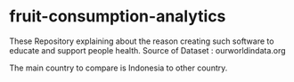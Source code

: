 # fruit-consumption-analytics

These Repository explaining about the reason creating such software to educate and support people health.
Source of Dataset : ourworldindata.org

The main country to compare is Indonesia to other country.
